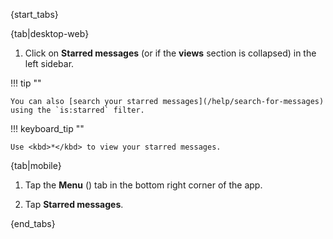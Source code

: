 {start_tabs}

{tab|desktop-web}

1. Click on <i class="zulip-icon zulip-icon-star"></i> **Starred messages**
   (or <i class="zulip-icon zulip-icon-star"></i> if the **views**
   section is collapsed) in the left sidebar.

!!! tip ""

    You can also [search your starred messages](/help/search-for-messages)
    using the `is:starred` filter.

!!! keyboard_tip ""

    Use <kbd>*</kbd> to view your starred messages.


{tab|mobile}

1. Tap the **Menu** (<i class="zulip-icon zulip-icon-mobile-menu mobile-help"></i>)
   tab in the bottom right corner of the app.

1. Tap <i class="zulip-icon zulip-icon-star mobile-help"></i> **Starred messages**.

{end_tabs}
